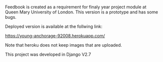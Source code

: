 Feedbook is created as a requirement for finaly year project module at Queen Mary University of London.
This version is a prototype and has some bugs.

Deployed version is available at the follwing link:

https://young-anchorage-92008.herokuapp.com/

Note that heroku does not keep images that are uploaded.

This project was developed in Django V2.7 
